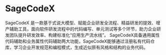 # SageCodeX
SageCodeX 是一款基于式说大模型、赋能企业研发全流程、精益研发的提效、增产辅助工具，面向软件研发流程中的代码编写、单元测试等多个环节，助力企业研发团队提升研发效率、构建标准化“应用生产流水线”。
SageCodeX具备通用属性代码辅助和业务属性代码辅助两大功能，SageCodeX能够通过注册私有代码仓库，学习企业开发规范和编程模式，生成近似原有风格和结构的业务代码。
